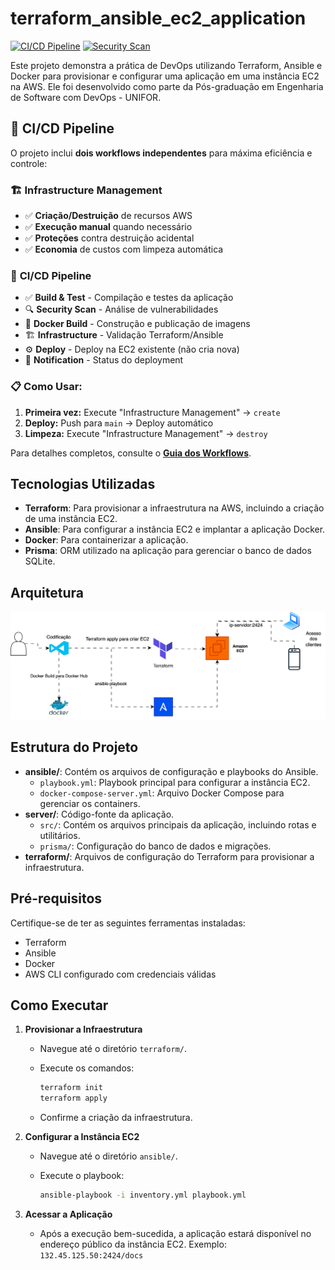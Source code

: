 # terraform_ansible_ec2_application

[![CI/CD Pipeline](https://github.com/PedroBarros3421/terraform_ansible_ec2_application/actions/workflows/ci-cd.yml/badge.svg)](https://github.com/PedroBarros3421/terraform_ansible_ec2_application/actions/workflows/ci-cd.yml)
[![Security Scan](https://github.com/PedroBarros3421/terraform_ansible_ec2_application/actions/workflows/pr-validation.yml/badge.svg)](https://github.com/PedroBarros3421/terraform_ansible_ec2_application/actions/workflows/pr-validation.yml)

Este projeto demonstra a prática de DevOps utilizando Terraform, Ansible e Docker para provisionar e configurar uma aplicação em uma instância EC2 na AWS. Ele foi desenvolvido como parte da Pós-graduação em Engenharia de Software com DevOps - UNIFOR.

## 🚀 CI/CD Pipeline

O projeto inclui **dois workflows independentes** para máxima eficiência e controle:

### 🏗️ **Infrastructure Management**

- ✅ **Criação/Destruição** de recursos AWS
- ✅ **Execução manual** quando necessário
- ✅ **Proteções** contra destruição acidental
- ✅ **Economia** de custos com limpeza automática

### 🚀 **CI/CD Pipeline**

- ✅ **Build & Test** - Compilação e testes da aplicação
- 🔍 **Security Scan** - Análise de vulnerabilidades
- 🐳 **Docker Build** - Construção e publicação de imagens
- 🏗️ **Infrastructure** - Validação Terraform/Ansible
- ⚙️ **Deploy** - Deploy na EC2 existente (não cria nova)
- 🧹 **Notification** - Status do deployment

### 📋 **Como Usar:**

1. **Primeira vez:** Execute "Infrastructure Management" → `create`
2. **Deploy:** Push para `main` → Deploy automático
3. **Limpeza:** Execute "Infrastructure Management" → `destroy`

Para detalhes completos, consulte o [**Guia dos Workflows**](.github/WORKFLOWS_GUIDE.md).

## Tecnologias Utilizadas

- **Terraform**: Para provisionar a infraestrutura na AWS, incluindo a criação de uma instância EC2.
- **Ansible**: Para configurar a instância EC2 e implantar a aplicação Docker.
- **Docker**: Para containerizar a aplicação.
- **Prisma**: ORM utilizado na aplicação para gerenciar o banco de dados SQLite.

## Arquitetura

![Arquitetura do projeto](./Diagrama-arquitetura.svg)

## Estrutura do Projeto

- **ansible/**: Contém os arquivos de configuração e playbooks do Ansible.
  - `playbook.yml`: Playbook principal para configurar a instância EC2.
  - `docker-compose-server.yml`: Arquivo Docker Compose para gerenciar os containers.
- **server/**: Código-fonte da aplicação.
  - `src/`: Contém os arquivos principais da aplicação, incluindo rotas e utilitários.
  - `prisma/`: Configuração do banco de dados e migrações.
- **terraform/**: Arquivos de configuração do Terraform para provisionar a infraestrutura.

## Pré-requisitos

Certifique-se de ter as seguintes ferramentas instaladas:

- Terraform
- Ansible
- Docker
- AWS CLI configurado com credenciais válidas

## Como Executar

1. **Provisionar a Infraestrutura**

   - Navegue até o diretório `terraform/`.
   - Execute os comandos:

     ```bash
     terraform init
     terraform apply
     ```

   - Confirme a criação da infraestrutura.

2. **Configurar a Instância EC2**

   - Navegue até o diretório `ansible/`.
   - Execute o playbook:

     ```bash
     ansible-playbook -i inventory.yml playbook.yml
     ```

3. **Acessar a Aplicação**
   - Após a execução bem-sucedida, a aplicação estará disponível no endereço público da instância EC2. Exemplo: `132.45.125.50:2424/docs`
